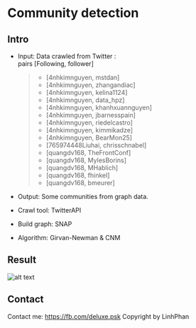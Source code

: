Community detection
===========================

Intro
---------------------------
- Input: Data crawled from Twitter : <br/>
  pairs [Following, follower]
  
  > - [4nhkimnguyen, mstdan]
  > - [4nhkimnguyen, zhangandiac]
  > - [4nhkimnguyen, kelina1124]
  > - [4nhkimnguyen, data_hpz]
  > - [4nhkimnguyen, khanhxuannguyen]
  > - [4nhkimnguyen, jbarnesspain]
  > - [4nhkimnguyen, riedelcastro]
  > - [4nhkimnguyen, kimmikadze]
  > - [4nhkimnguyen, BearMon25]
  > - [765974448Liuhai, chrisschnabel]
  > - [quangdv168, TheFrontConf]
  > - [quangdv168, MylesBorins]
  > - [quangdv168, MHablich]
  > - [quangdv168, fhinkel]
  > - [quangdv168, bmeurer]
  
- Output: Some communities from graph data.
- Crawl tool: TwitterAPI
- Build graph: SNAP
- Algorithm: Girvan-Newman & CNM

Result
-----------------------------------
![alt text](https://raw.githubusercontent.com/linkpp/Community-detection/master/visualize%20graph/comunity.png)

Contact
-------------------------------
Contact me: https://fb.com/deluxe.psk
Copyright by LinhPhan
